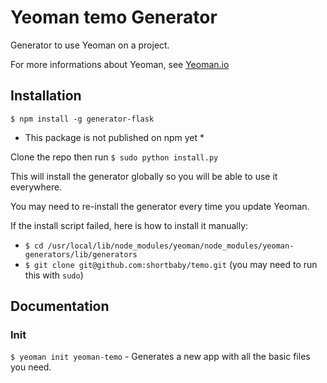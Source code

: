 # Yeoman temo Generator
 
   Generator to use Yeoman on a  project.

   For more informations about Yeoman, see [Yeoman.io](http://yeoman.io/)
 
 ## Installation
 
   `$ npm install -g generator-flask`
 
   * This package is not published on npm yet *
 
   Clone the repo then run `$ sudo python install.py`
 
   This will install the generator globally so you will be able to use it everywhere.
 
   You may need to re-install the generator every time you update Yeoman.
 
   If the install script failed, here is how to install it manually:
 
   * `$ cd /usr/local/lib/node_modules/yeoman/node_modules/yeoman-generators/lib/generators`
   * `$ git clone git@github.com:shortbaby/temo.git` (you may need to run this with `sudo`)
 
 ## Documentation
 
 ### Init
 
   `$ yeoman init yeoman-temo` - Generates a new  app with all the basic files you need.

